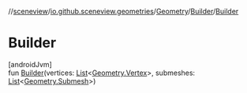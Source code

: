 //[sceneview](../../../../index.md)/[io.github.sceneview.geometries](../../index.md)/[Geometry](../index.md)/[Builder](index.md)/[Builder](-builder.md)

# Builder

[androidJvm]\
fun [Builder](-builder.md)(vertices: [List](https://kotlinlang.org/api/latest/jvm/stdlib/kotlin.collections/-list/index.html)&lt;[Geometry.Vertex](../-vertex/index.md)&gt;, submeshes: [List](https://kotlinlang.org/api/latest/jvm/stdlib/kotlin.collections/-list/index.html)&lt;[Geometry.Submesh](../-submesh/index.md)&gt;)
